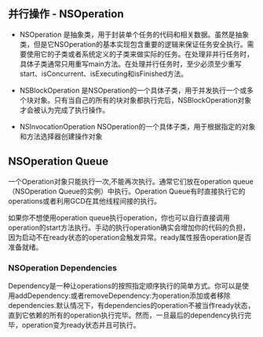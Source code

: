 ## 并行操作 - NSOperation

* NSOperation 是抽象类，用于封装单个任务的代码和相关数据。虽然是抽象类，但是它NSOperation的基本实现包含重要的逻辑来保证任务安全执行。需要使用它的子类或者系统定义的子类来做实际的任务。在处理非并行任务时，具体子类通常只用重写main方法。在处理并行任务时，至少必须至少重写start、isConcurrent、isExecuting和isFinished方法。

* NSBlockOperation 是NSOperation的一个具体子类，用于并发执行一个或多个块对象。只有当自己的所有的块对象都执行完后，NSBlockOperation对象才会被认为完成了执行操作。

* NSInvocationOperation NSOperation的一个具体子类，用于根据指定的对象和方法选择器创建操作对象


## NSOperation Queue

一个Operation对象只能执行一次,不能再次执行。通常它们放在operation queue（NSOperation Queue的实例）中执行。Operation Queue有时直接执行它的operations或者利用GCD在其他线程间接的执行。

如果你不想使用operation queue执行operation，你也可以自行直接调用operation的start方法执行。手动的执行operation确实会增加你的代码的负担，因为启动不在ready状态的operation会触发异常。ready属性报告operation是否准备就绪。

### NSOperation Dependencies

Dependency是一种让operations的按照指定顺序执行的简单方式。你可以是使用addDependency:或者removeDependency:为operation添加或者移除dependencies.默认情况下，有dependencies的operation不被当作ready状态，直到它依赖的所有的operation执行完毕。然而，一旦最后的dependency执行完毕，operation变为ready状态并且可执行。




